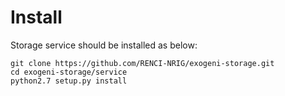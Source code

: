 # Install 
Storage service should be installed as below:
```
git clone https://github.com/RENCI-NRIG/exogeni-storage.git
cd exogeni-storage/service
python2.7 setup.py install
```
